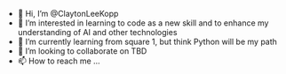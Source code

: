 - 👋 Hi, I’m @ClaytonLeeKopp
- 👀 I’m interested in learning to code as a new skill and to enhance my understanding of AI and other technologies
- 🌱 I’m currently learning from square 1, but think Python will be my path
- 💞️ I’m looking to collaborate on TBD
- 📫 How to reach me ...

<!---
ClaytonLeeKopp/ClaytonLeeKopp is a ✨ special ✨ repository because its `README.md` (this file) appears on your GitHub profile.
You can click the Preview link to take a look at your changes.
--->
